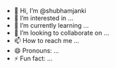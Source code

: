 - 👋 Hi, I’m @shubhamjanki
- 👀 I’m interested in ...
- 🌱 I’m currently learning ...
- 💞️ I’m looking to collaborate on ...
- 📫 How to reach me ...
- 😄 Pronouns: ...
- ⚡ Fun fact: ...

<!---
shubhamjanki/shubhamjanki is a ✨ special ✨ repository because its `README.md` (this file) appears on your GitHub profile.
You can click the Preview link to take a look at your changes.
--->

